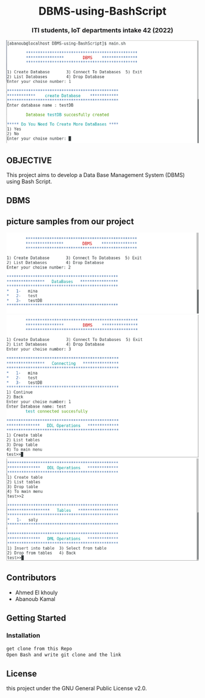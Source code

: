 <h1 align="center">DBMS-using-BashScript</h1>   
<h3 align="center">ITI students, IoT departments intake 42 (2022)</h3>  

<p align="center">
  <img width="550" src="images/start.png">
</p>


## OBJECTIVE
This project aims to develop a Data Base Management System (DBMS) using Bash Script.

## DBMS


## picture samples from our project
<p align="center">
  <img width="550" src="images/2.png">
  <img width="550" src="images/3.png">
  <img width="550" src="images/4.png">
</p>

<!--## Video Link 
- 
-->
## Contributors
- Ahmed El khouly
- Abanoub Kamal


## Getting Started
### Installation

```
get clone from this Repo
Open Bash and write git clone and the link

```


## License
this project under the GNU General Public License v2.0.

